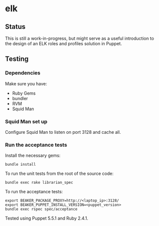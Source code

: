 # elk

## Status

This is still a work-in-progress, but might serve as a useful introduction to the design of an ELK roles and profiles solution in Puppet.

## Testing

### Dependencies

Make sure you have:

* Ruby Gems
* bundler
* RVM
* Squid Man

### Squid Man set up

Configure Squid Man to listen on port 3128 and cache all.

### Run the acceptance tests

Install the necessary gems:

~~~ text
bundle install
~~~

To run the unit tests from the root of the source code:

~~~ text
bundle exec rake librarian_spec
~~~

To run the acceptance tests:

~~~ text
export BEAKER_PACKAGE_PROXY=http://<laptop_ip>:3128/
export BEAKER_PUPPET_INSTALL_VERSION=<puppet_version>
bundle exec rspec spec/acceptance
~~~

Tested using Puppet 5.5.1 and Ruby 2.4.1.
